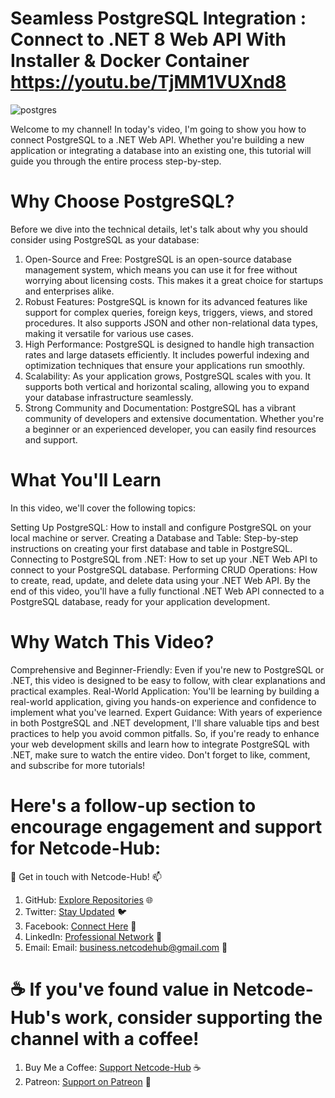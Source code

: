 # Seamless PostgreSQL Integration : Connect to .NET 8 Web API With Installer & Docker Container https://youtu.be/TjMM1VUXnd8
![postgres](https://github.com/Netcode-Hub/DemoPostgreSQLWithWebAPI/assets/110794348/e5c2e186-30b3-4bfb-88e7-349fe2060ca1)

Welcome to my channel! In today's video, I'm going to show you how to connect PostgreSQL to a .NET Web API. Whether you're building a new application or integrating a database into an existing one, this tutorial will guide you through the entire process step-by-step.

# Why Choose PostgreSQL?
Before we dive into the technical details, let's talk about why you should consider using PostgreSQL as your database:
1. Open-Source and Free: PostgreSQL is an open-source database management system, which means you can use it for free without worrying about licensing costs. This makes it a great choice for startups and enterprises alike.
2. Robust Features: PostgreSQL is known for its advanced features like support for complex queries, foreign keys, triggers, views, and stored procedures. It also supports JSON and other non-relational data types, making it versatile for various use cases.
3. High Performance: PostgreSQL is designed to handle high transaction rates and large datasets efficiently. It includes powerful indexing and optimization techniques that ensure your applications run smoothly.
4. Scalability: As your application grows, PostgreSQL scales with you. It supports both vertical and horizontal scaling, allowing you to expand your database infrastructure seamlessly.
5. Strong Community and Documentation: PostgreSQL has a vibrant community of developers and extensive documentation. Whether you're a beginner or an experienced developer, you can easily find resources and support.

# What You'll Learn
In this video, we'll cover the following topics:

Setting Up PostgreSQL: How to install and configure PostgreSQL on your local machine or server.
Creating a Database and Table: Step-by-step instructions on creating your first database and table in PostgreSQL.
Connecting to PostgreSQL from .NET: How to set up your .NET Web API to connect to your PostgreSQL database.
Performing CRUD Operations: How to create, read, update, and delete data using your .NET Web API.
By the end of this video, you'll have a fully functional .NET Web API connected to a PostgreSQL database, ready for your application development.

# Why Watch This Video?
Comprehensive and Beginner-Friendly: Even if you're new to PostgreSQL or .NET, this video is designed to be easy to follow, with clear explanations and practical examples.
Real-World Application: You'll be learning by building a real-world application, giving you hands-on experience and confidence to implement what you've learned.
Expert Guidance: With years of experience in both PostgreSQL and .NET development, I'll share valuable tips and best practices to help you avoid common pitfalls.
So, if you're ready to enhance your web development skills and learn how to integrate PostgreSQL with .NET, make sure to watch the entire video. Don't forget to like, comment, and subscribe for more tutorials!

# Here's a follow-up section to encourage engagement and support for Netcode-Hub:
🌟 Get in touch with Netcode-Hub! 📫
1. GitHub: [Explore Repositories](https://github.com/Netcode-Hub/Netcode-Hub) 🌐
2. Twitter: [Stay Updated](https://twitter.com/NetcodeHub) 🐦
3. Facebook: [Connect Here](https://web.facebook.com/NetcodeHub) 📘
4. LinkedIn: [Professional Network](https://www.linkedin.com/in/netcode-hub-90b188258/) 🔗
5. Email: Email: [business.netcodehub@gmail.com](mailto:business.netcodehub@gmail.com) 📧
   
# ☕️ If you've found value in Netcode-Hub's work, consider supporting the channel with a coffee!
1. Buy Me a Coffee: [Support Netcode-Hub](https://www.buymeacoffee.com/NetcodeHub) ☕️
2. Patreon: [Support on Patreon](https://patreon.com/user?u=113091185&utm_medium=unknown&utm_source=join_link&utm_campaign=creatorshare_creator&utm_content=copyLink) 🌟
